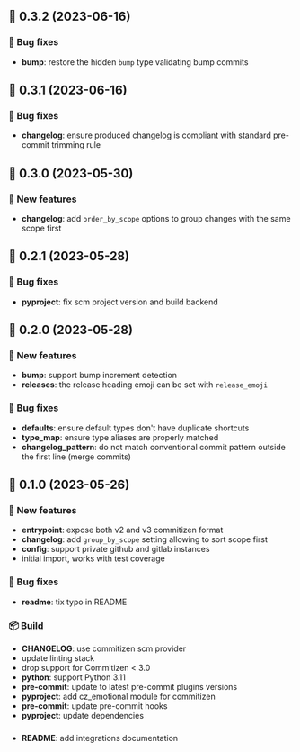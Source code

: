 ## 🚀 0.3.2 (2023-06-16)

### 🐛 Bug fixes

- **bump**: restore the hidden `bump` type validating bump commits

## 🚀 0.3.1 (2023-06-16)

### 🐛 Bug fixes

- **changelog**: ensure produced changelog is compliant with standard pre-commit trimming rule

## 🚀 0.3.0 (2023-05-30)

### 💫 New features

- **changelog**: add `order_by_scope` options to group changes with the same scope first


## 🚀 0.2.1 (2023-05-28)

### 🐛 Bug fixes

- **pyproject**: fix scm project version and build backend


## 🚀 0.2.0 (2023-05-28)

### 💫 New features

- **bump**: support bump increment detection
- **releases**: the release heading emoji can be set with `release_emoji`

### 🐛 Bug fixes

- **defaults**: ensure default types don't have duplicate shortcuts
- **type_map**: ensure type aliases are properly matched
- **changelog_pattern**: do not match conventional commit pattern outside the first line (merge commits)


## 🚀 0.1.0 (2023-05-26)

### 💫 New features

- **entrypoint**: expose both v2 and v3 commitizen format
- **changelog**: add `group_by_scope` setting allowing to sort scope first
- **config**: support private github and gitlab instances
- initial import, works with test coverage

### 🐛 Bug fixes

- **readme**: tix typo in README

### 📦 Build

- **CHANGELOG**: use commitizen scm provider
- update linting stack
- drop support for Commitizen < 3.0
- **python**: support Python 3.11
- **pre-commit**: update to latest pre-commit plugins versions
- **pyproject**: add cz_emotional module for commitizen
- **pre-commit**: update pre-commit hooks
- **pyproject**: update dependencies

###  

- **README**: add integrations documentation

